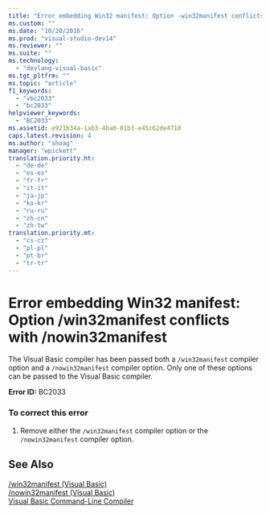 ```yaml
---
title: "Error embedding Win32 manifest: Option -win32manifest conflicts with -nowin32manifest | testtitle"
ms.custom: ""
ms.date: "10/20/2016"
ms.prod: "visual-studio-dev14"
ms.reviewer: ""
ms.suite: ""
ms.technology: 
  - "devlang-visual-basic"
ms.tgt_pltfrm: ""
ms.topic: "article"
f1_keywords: 
  - "vbc2033"
  - "bc2033"
helpviewer_keywords: 
  - "BC2033"
ms.assetid: e921b34a-1ab3-4ba0-81b3-e45c62de4718
caps.latest.revision: 4
ms.author: "shoag"
manager: "wpickett"
translation.priority.ht: 
  - "de-de"
  - "es-es"
  - "fr-fr"
  - "it-it"
  - "ja-jp"
  - "ko-kr"
  - "ru-ru"
  - "zh-cn"
  - "zh-tw"
translation.priority.mt: 
  - "cs-cz"
  - "pl-pl"
  - "pt-br"
  - "tr-tr"
---
```

# Error embedding Win32 manifest: Option /win32manifest conflicts with /nowin32manifest
The Visual Basic compiler has been passed both a `/win32manifest` compiler option and a `/nowin32manifest` compiler option. Only one of these options can be passed to the Visual Basic compiler.  
  
 **Error ID:** BC2033  
  
### To correct this error  
  
1.  Remove either the `/win32manifest` compiler option or the `/nowin32manifest` compiler option.  
  
## See Also  
 [/win32manifest (Visual Basic)](../Topic/-win32manifest%20\(Visual%20Basic\).md)   
 [/nowin32manifest (Visual Basic)](../Topic/-nowin32manifest%20\(Visual%20Basic\).md)   
 [Visual Basic Command-Line Compiler](../Topic/Visual%20Basic%20Command-Line%20Compiler.md)